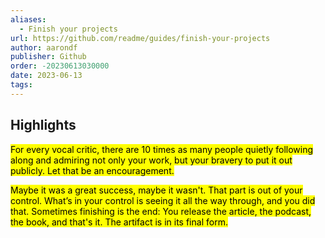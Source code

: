 ```yaml
---
aliases:
  - Finish your projects
url: https://github.com/readme/guides/finish-your-projects
author: aarondf
publisher: Github
order: -20230613030000
date: 2023-06-13
tags:
---
```


## Highlights
<mark>For every vocal critic, there are 10 times as many people quietly following along and admiring not only your work, but your bravery to put it out publicly. Let that be an encouragement.</mark>

<mark>Maybe it was a great success, maybe it wasn't. That part is out of your control. What’s in your control is seeing it all the way through, and you did that. Sometimes finishing is the end: You release the article, the podcast, the book, and that's it. The artifact is in its final form.</mark>


